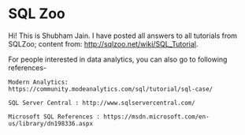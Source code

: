 # SQL Zoo
Hi! This is Shubham Jain. I have posted all answers to all tutorials from SQLZoo; content from: http://sqlzoo.net/wiki/SQL_Tutorial. 

For people interested in data analytics, you can also go to following references-


	Modern Analytics: https://community.modeanalytics.com/sql/tutorial/sql-case/

	SQL Server Central : http://www.sqlservercentral.com/

	Microsoft SQL References : https://msdn.microsoft.com/en-us/library/dn198336.aspx
 
